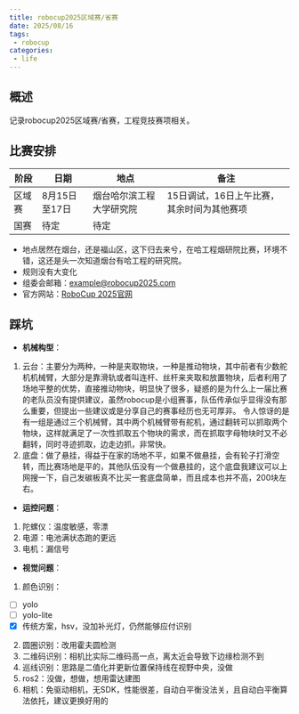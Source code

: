 ```yaml
---
title: robocup2025区域赛/省赛
date: 2025/08/16
tags:
 - robocup
categories:
 - life
---
```


## 概述
记录robocup2025区域赛/省赛，工程竞技赛项相关。

## 比赛安排
| 阶段 | 日期 | 地点 | 备注 |
|------|------|------|------|
| 区域赛 | 8月15日至17日 | 烟台哈尔滨工程大学研究院 | 15日调试，16日上午比赛，其余时间为其他赛项 |
| 国赛 | 待定 | 待定 |  |

- 地点居然在烟台，还是福山区，这下归去来兮，在哈工程烟研院比赛，环境不错，这还是头一次知道烟台有哈工程的研究院。
- 规则没有大变化
- 组委会邮箱：example@robocup2025.com
- 官方网站：[RoboCup 2025官网](https://www.robocup2025.org)

## 踩坑
- **机械构型**：
1. 云台：主要分为两种，一种是夹取物块，一种是推动物块，其中前者有少数舵机机械臂，大部分是靠滑轨或者叫连杆、丝杆来夹取和放置物块，后者利用了场地平整的优势，直接推动物块，明显快了很多，疑惑的是为什么上一届比赛的老队员没有提供建议，虽然robocup是小组赛事，队伍传承似乎显得没有那么重要，但提出一些建议或是分享自己的赛事经历也无可厚非。
令人惊讶的是有一组是通过三个机械臂，其中两个机械臂带有舵机，通过翻转可以抓取两个物块，这样就满足了一次性抓取五个物块的需求，而在抓取字母物块时又不必翻转，同时寻迹抓取，边走边抓，非常快。
1. 底盘：做了悬挂，得益于在家的场地不平，如果不做悬挂，会有轮子打滑空转，而比赛场地是平的，其他队伍没有一个做悬挂的，这个底盘我建议可以上网搜一下，自己发碳板真不比买一套底盘简单，而且成本也并不高，200块左右。
- **运控问题**：
1. 陀螺仪：温度敏感，零漂
2. 电源：电池满状态跑的更远
3. 电机：漏信号
- **视觉问题**：
1. 颜色识别：
- [ ] yolo
- [ ] yolo-lite
- [x] 传统方案，hsv，没加补光灯，仍然能够应付识别
2. 圆圈识别：改用霍夫圆检测
3. 二维码识别：相机比实际二维码高一点，离太近会导致下边缘检测不到
4. 巡线识别：思路是二值化并更新位置保持线在视野中央，没做
5. ros2：没做，想做，想用雷达建图
6. 相机：免驱动相机，无SDK，性能很差，自动白平衡没法关，且自动白平衡算法依托，建议更换好用的